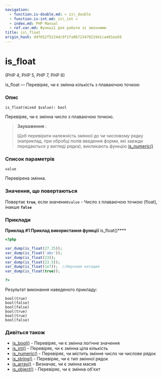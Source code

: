 ```yaml
---
navigation:
  - function.is-double.md: « is\_double
  - function.is-int.md: is\_int »
  - index.md: PHP Manual
  - ref.var.md: Функції для роботи зі змінними
title: is\_float
origin_hash: ddf652f5224dc9f1fa9671347921941ca401ea50
---
```

# is\_float

(PHP 4, PHP 5, PHP 7, PHP 8)

is\_float — Перевіряє, чи є змінна кількість з плаваючою точкою

### Опис

```methodsynopsis
is_float(mixed $value): bool
```

Перевіряє, чи є змінна число з плаваючою точкою.

> **Зауваження** :
> 
> Щоб перевірити належність змінної до чи числовому рядку (наприклад, при обробці полів введення форми, які завжди передаються у вигляді рядка), викликають функцію [is\_numeric()](function.is-numeric.md)

### Список параметрів

`value`

Перевірена змінна.

### Значення, що повертаються

Повертає **`true`**, если значение`value` - Число з плаваючою точкою (float), інакше **`false`**

### Приклади

**Приклад #1 Приклад використання функції** is\_float()\*\*\*\*

```php
<?php

var_dump(is_float(27.25));
var_dump(is_float('abc'));
var_dump(is_float(23));
var_dump(is_float(23.5));
var_dump(is_float(1e7));  //Научная нотация
var_dump(is_float(true));

?>
```

Результат виконання наведеного прикладу:

```
bool(true)
bool(false)
bool(false)
bool(true)
bool(true)
bool(false)
```

### Дивіться також

-   [is\_bool()](function.is-bool.md) \- Перевіряє, чи є змінна логічне значення
-   [is\_int()](function.is-int.md) \- Перевіряє, чи є змінна ціла кількість
-   [is\_numeric()](function.is-numeric.md) \- Перевіряє, чи містить змінне число чи числове рядок
-   [is\_string()](function.is-string.md) \- Перевіряє, чи є тип змінної рядок
-   [is\_array()](function.is-array.md) \- Визначає, чи є змінна масив
-   [is\_object()](function.is-object.md) \- Перевіряє, чи є змінна об'єкт
